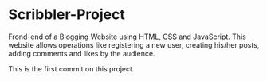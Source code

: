 # Scribbler-Project
Frond-end of a Blogging Website using HTML, CSS and JavaScript. This website allows operations like registering a new user, creating his/her posts, adding comments and likes by the audience.


This is the first commit on this project.
